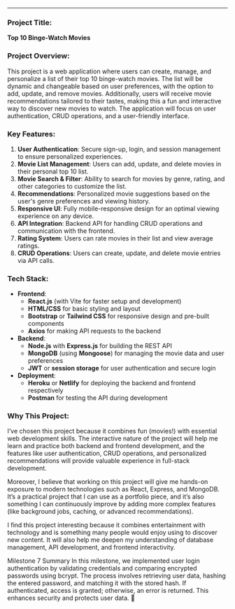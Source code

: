 

---

### **Project Title:**
**Top 10 Binge-Watch Movies**

### **Project Overview:**
This project is a web application where users can create, manage, and personalize a list of their top 10 binge-watch movies. The list will be dynamic and changeable based on user preferences, with the option to add, update, and remove movies. Additionally, users will receive movie recommendations tailored to their tastes, making this a fun and interactive way to discover new movies to watch. The application will focus on user authentication, CRUD operations, and a user-friendly interface.

### **Key Features:**
1. **User Authentication**: Secure sign-up, login, and session management to ensure personalized experiences.
2. **Movie List Management**: Users can add, update, and delete movies in their personal top 10 list.
3. **Movie Search & Filter**: Ability to search for movies by genre, rating, and other categories to customize the list.
4. **Recommendations**: Personalized movie suggestions based on the user's genre preferences and viewing history.
5. **Responsive UI**: Fully mobile-responsive design for an optimal viewing experience on any device.
6. **API Integration**: Backend API for handling CRUD operations and communication with the frontend.
7. **Rating System**: Users can rate movies in their list and view average ratings.
8. **CRUD Operations**: Users can create, update, and delete movie entries via API calls.

### **Tech Stack:**
- **Frontend**:
  - **React.js** (with Vite for faster setup and development)
  - **HTML/CSS** for basic styling and layout
  - **Bootstrap** or **Tailwind CSS** for responsive design and pre-built components
  - **Axios** for making API requests to the backend
- **Backend**:
  - **Node.js** with **Express.js** for building the REST API
  - **MongoDB** (using **Mongoose**) for managing the movie data and user preferences
  - **JWT** or **session storage** for user authentication and secure login
- **Deployment**:
  - **Heroku** or **Netlify** for deploying the backend and frontend respectively
  - **Postman** for testing the API during development

### **Why This Project:**
I’ve chosen this project because it combines fun (movies!) with essential web development skills. The interactive nature of the project will help me learn and practice both backend and frontend development, and the features like user authentication, CRUD operations, and personalized recommendations will provide valuable experience in full-stack development. 

Moreover, I believe that working on this project will give me hands-on exposure to modern technologies such as React, Express, and MongoDB. It’s a practical project that I can use as a portfolio piece, and it’s also something I can continuously improve by adding more complex features (like background jobs, caching, or advanced recommendations). 

I find this project interesting because it combines entertainment with technology and is something many people would enjoy using to discover new content. It will also help me deepen my understanding of database management, API development, and frontend interactivity.

Milestone 7 Summary
In this milestone, we implemented user login authentication by validating credentials and comparing encrypted passwords using bcrypt. The process involves retrieving user data, hashing the entered password, and matching it with the stored hash. If authenticated, access is granted; otherwise, an error is returned. This enhances security and protects user data. 🚀


